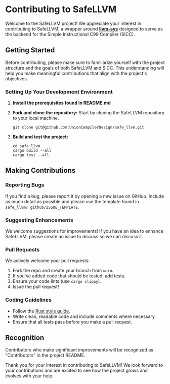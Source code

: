 # Contributing to SafeLLVM

Welcome to the SafeLLVM project! We appreciate your interest in contributing to SafeLLVM, a wrapper around **[llvm-sys](https://github.com/tari/llvm-sys.rs)** designed to serve as the backend for the Simple Instructional C99 Compiler (SICC).

## Getting Started

Before contributing, please make sure to familiarize yourself with the project structure and the goals of both SafeLLVM and SICC. This understanding will help you make meaningful contributions that align with the project's objectives.

### Setting Up Your Development Environment

1. **Install the prerequisites found in README.md**

2. **Fork and clone the repository:**
    Start by cloning the SafeLLVM repository to your local machine.
    ```
    git clone git@github.com:UnionCompilerDesign/safe_llvm.git
    ```

3. **Build and test the project:**
    ```
    cd safe_llvm
    cargo build --all
    cargo test --all
    ```

## Making Contributions

### Reporting Bugs

If you find a bug, please report it by opening a new issue on GitHub. Include as much detail as possible and please use the template found in `safe_llvm/.github/ISSUE_TEMPLATE`.

### Suggesting Enhancements

We welcome suggestions for improvements! If you have an idea to enhance SafeLLVM, please create an issue to discuss so we can discuss it.

### Pull Requests

We actively welcome your pull requests:

1. Fork the repo and create your branch from `main`.
2. If you've added code that should be tested, add tests.
3. Ensure your code lints (use `cargo clippy`).
4. Issue the pull request!

### Coding Guidelines

- Follow the [Rust style guide](https://doc.rust-lang.org/1.0.0/style/README.html).
- Write clean, readable code and include comments where necessary.
- Ensure that all tests pass before you make a pull request.

## Recognition

Contributors who make significant improvements will be recognized as "Contributors" in the project README.

Thank you for your interest in contributing to SafeLLVM! We look forward to your contributions and are excited to see how the project grows and evolves with your help.